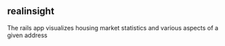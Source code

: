 ## realinsight
The rails app visualizes housing market statistics and various aspects of a given address

